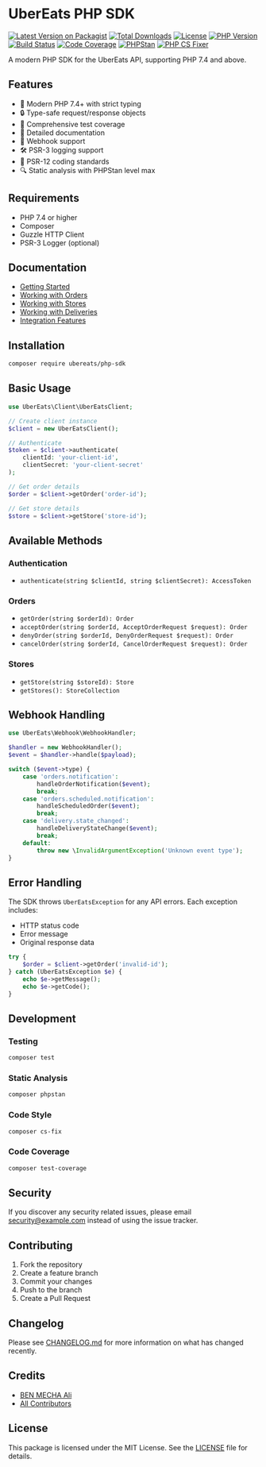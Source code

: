 # UberEats PHP SDK

[![Latest Version on Packagist](https://img.shields.io/packagist/v/ubereats/php-sdk.svg?style=flat-square)](https://packagist.org/packages/ubereats/php-sdk)
[![Total Downloads](https://img.shields.io/packagist/dt/ubereats/php-sdk.svg?style=flat-square)](https://packagist.org/packages/ubereats/php-sdk)
[![License](https://img.shields.io/github/license/ubereats/php-sdk.svg?style=flat-square)](LICENSE)
[![PHP Version](https://img.shields.io/packagist/php-v/ubereats/php-sdk.svg?style=flat-square)](composer.json)
[![Build Status](https://img.shields.io/github/actions/workflow/status/ubereats/php-sdk/ci.yml?branch=main&style=flat-square)](https://github.com/ubereats/php-sdk/actions)
[![Code Coverage](https://img.shields.io/codecov/c/github/ubereats/php-sdk?style=flat-square)](https://codecov.io/gh/ubereats/php-sdk)
[![PHPStan](https://img.shields.io/badge/PHPStan-max-brightgreen.svg?style=flat-square)](https://github.com/phpstan/phpstan)
[![PHP CS Fixer](https://img.shields.io/badge/PHP%20CS%20Fixer-PSR--12-brightgreen.svg?style=flat-square)](https://github.com/PHP-CS-Fixer/PHP-CS-Fixer)

A modern PHP SDK for the UberEats API, supporting PHP 7.4 and above.

## Features

- 🚀 Modern PHP 7.4+ with strict typing
- 🔒 Type-safe request/response objects
- 🧪 Comprehensive test coverage
- 📝 Detailed documentation
- 🔄 Webhook support
- 🛠️ PSR-3 logging support
- 🎯 PSR-12 coding standards
- 🔍 Static analysis with PHPStan level max

## Requirements

- PHP 7.4 or higher
- Composer
- Guzzle HTTP Client
- PSR-3 Logger (optional)

## Documentation

- [Getting Started](docs/getting-started.md)
- [Working with Orders](docs/orders.md)
- [Working with Stores](docs/stores.md)
- [Working with Deliveries](docs/deliveries.md)
- [Integration Features](docs/integration.md)

## Installation

```bash
composer require ubereats/php-sdk
```

## Basic Usage

```php
use UberEats\Client\UberEatsClient;

// Create client instance
$client = new UberEatsClient();

// Authenticate
$token = $client->authenticate(
    clientId: 'your-client-id',
    clientSecret: 'your-client-secret'
);

// Get order details
$order = $client->getOrder('order-id');

// Get store details
$store = $client->getStore('store-id');
```

## Available Methods

### Authentication
- `authenticate(string $clientId, string $clientSecret): AccessToken`

### Orders
- `getOrder(string $orderId): Order`
- `acceptOrder(string $orderId, AcceptOrderRequest $request): Order`
- `denyOrder(string $orderId, DenyOrderRequest $request): Order`
- `cancelOrder(string $orderId, CancelOrderRequest $request): Order`

### Stores
- `getStore(string $storeId): Store`
- `getStores(): StoreCollection`

## Webhook Handling

```php
use UberEats\Webhook\WebhookHandler;

$handler = new WebhookHandler();
$event = $handler->handle($payload);

switch ($event->type) {
    case 'orders.notification':
        handleOrderNotification($event);
        break;
    case 'orders.scheduled.notification':
        handleScheduledOrder($event);
        break;
    case 'delivery.state_changed':
        handleDeliveryStateChange($event);
        break;
    default:
        throw new \InvalidArgumentException('Unknown event type');
}
```

## Error Handling

The SDK throws `UberEatsException` for any API errors. Each exception includes:
- HTTP status code
- Error message
- Original response data

```php
try {
    $order = $client->getOrder('invalid-id');
} catch (UberEatsException $e) {
    echo $e->getMessage();
    echo $e->getCode();
}
```

## Development

### Testing

```bash
composer test
```

### Static Analysis

```bash
composer phpstan
```

### Code Style

```bash
composer cs-fix
```

### Code Coverage

```bash
composer test-coverage
```

## Security

If you discover any security related issues, please email security@example.com instead of using the issue tracker.

## Contributing

1. Fork the repository
2. Create a feature branch
3. Commit your changes
4. Push to the branch
5. Create a Pull Request

## Changelog

Please see [CHANGELOG.md](CHANGELOG.md) for more information on what has changed recently.

## Credits

- [BEN MECHA Ali](https://github.com/benmacha)
- [All Contributors](../../contributors)

## License

This package is licensed under the MIT License. See the [LICENSE](LICENSE) file for details.